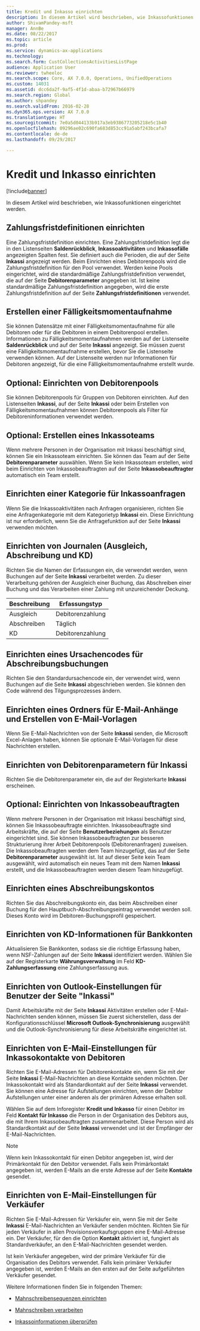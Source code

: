 ```yaml
---
title: Kredit und Inkasso einrichten
description: In diesem Artikel wird beschrieben, wie Inkassofunktionen eingerichtet werden.
author: ShivamPandey-msft
manager: AnnBe
ms.date: 08/22/2017
ms.topic: article
ms.prod: 
ms.service: dynamics-ax-applications
ms.technology: 
ms.search.form: CustCollectionsActivitiesListPage
audience: Application User
ms.reviewer: twheeloc
ms.search.scope: Core, AX 7.0.0, Operations, UnifiedOperations
ms.custom: 14031
ms.assetid: dcc6da2f-9af5-4f1d-abaa-b72967b66979
ms.search.region: Global
ms.author: shpandey
ms.search.validFrom: 2016-02-28
ms.dyn365.ops.version: AX 7.0.0
ms.translationtype: HT
ms.sourcegitcommit: 7e0a5d044133b917a3eb9386773205218e5c1b40
ms.openlocfilehash: 09296ae02c690fa683d853cc91a5abf243bcafa7
ms.contentlocale: de-de
ms.lasthandoff: 09/29/2017

---
```


# <a name="set-up-credit-and-collections"></a>Kredit und Inkasso einrichten

[!include[banner](../includes/banner.md)]


In diesem Artikel wird beschrieben, wie Inkassofunktionen eingerichtet werden.

<a name="set-up-aging-period-definitions"></a>Zahlungsfristdefinitionen einrichten
-------------------------------

Eine Zahlungsfristdefinition einrichten. Eine Zahlungsfristdefinition legt die in den Listenseiten **Saldenrückblick**, **Inkassoaktivitäten** und **Inkassofälle** angezeigten Spalten fest. Sie definiert auch die Perioden, die auf der Seite **Inkassi** angezeigt werden. Beim Einrichten eines Debitorenpools wird die Zahlungsfristdefinition für den Pool verwendet. Werden keine Pools eingerichtet, wird die standardmäßige Zahlungsfristdefinition verwendet, die auf der Seite **Debitorenparameter** angegeben ist. Ist keine standardmäßige Zahlungsfristdefinition angegeben, wird die erste Zahlungsfristdefinition auf der Seite **Zahlungsfristdefinitionen** verwendet.

## <a name="create-an-aging-snapshot"></a>Erstellen einer Fälligkeitsmomentaufnahme
Sie können Datensätze mit einer Fälligkeitsmomentaufnahme für alle Debitoren oder für die Debitoren in einem Debitorenpool erstellen. Informationen zu Fälligkeitsmomentaufnahmen werden auf der Listenseite **Saldenrückblick** und auf der Seite **Inkassi** angezeigt. Sie müssen zuerst eine Fälligkeitsmomentaufnahme erstellen, bevor Sie die Listenseite verwenden können. Auf der Listenseite werden nur Informationen für Debitoren angezeigt, für die eine Fälligkeitsmomentaufnahme erstellt wurde.

## <a name="optional-set-up-customer-pools"></a>Optional: Einrichten von Debitorenpools
Sie können Debitorenpools für Gruppen von Debitoren einrichten. Auf den Listenseiten **Inkassi**, auf der Seite **Inkassi** oder beim Erstellen von Fälligkeitsmomentaufnahmen können Debitorenpools als Filter für Debitoreninformationen verwendet werden.

## <a name="optional-create-a-collections-team"></a>Optional: Erstellen eines Inkassoteams
Wenn mehrere Personen in der Organisation mit Inkassi beschäftigt sind, können Sie ein Inkassoteam einrichten. Sie können das Team auf der Seite **Debitorenparameter** auswählen. Wenn Sie kein Inkassoteam erstellen, wird beim Einrichten von Inkassobeauftragten auf der Seite **Inkassobeauftragter** automatisch ein Team erstellt.

## <a name="set-up-a-collections-case-category"></a>Einrichten einer Kategorie für Inkassoanfragen
Wenn Sie die Inkassoaktivitäten nach Anfragen organisieren, richten Sie eine Anfragenkategorie mit dem Kategorietyp **Inkassi** ein. Diese Einrichtung ist nur erforderlich, wenn Sie die Anfragefunktion auf der Seite **Inkassi** verwenden möchten.

## <a name="set-up-journal-names-settlement-writeoff-and-nsf"></a>Einrichten von Journalen (Ausgleich, Abschreibung und KD)
Richten Sie die Namen der Erfassungen ein, die verwendet werden, wenn Buchungen auf der Seite **Inkassi** verarbeitet werden. Zu dieser Verarbeitung gehören der Ausgleich einer Buchung, das Abschreiben einer Buchung und das Verarbeiten einer Zahlung mit unzureichender Deckung.

| Beschreibung | Erfassungstyp     |
|-------------|------------------|
| Ausgleich  | Debitorenzahlung |
| Abschreiben   | Täglich            |
| KD         | Debitorenzahlung |

## <a name="set-up-a-reason-code-for-writeoff-transactions"></a>Einrichten eines Ursachencodes für Abschreibungsbuchungen
Richten Sie den Standardursachencode ein, der verwendet wird, wenn Buchungen auf die Seite **Inkassi** abgeschrieben werden. Sie können den Code während des Tilgungsprozesses ändern.

## <a name="set-up-a-folder-for-email-attachments-and-create-email-templates"></a>Einrichten eines Ordners für E-Mail-Anhänge und Erstellen von E-Mail-Vorlagen
Wenn Sie E-Mail-Nachrichten von der Seite **Inkassi** senden, die Microsoft Excel-Anlagen haben, können Sie optionale E-Mail-Vorlagen für diese Nachrichten erstellen.

## <a name="set-up-accounts-receivable-parameters-for-collections"></a>Einrichten von Debitorenparametern für Inkassi
Richten Sie die Debitorenparameter ein, die auf der Registerkarte **Inkassi** erscheinen.

## <a name="optional-set-up-collections-agents"></a>Optional: Einrichten von Inkassobeauftragten
Wenn mehrere Personen in der Organisation mit Inkassi beschäftigt sind, können Sie Inkassobeauftragte einrichten. Inkassobeauftragte sind Arbeitskräfte, die auf der Seite **Benutzerbeziehungen** als Benutzer eingerichtet sind. Sie können Inkassobeauftragten zur besseren Strukturierung ihrer Arbeit Debitorenpools (Debitorenanfragen) zuweisen. Die Inkassobeauftragten werden dem Team hinzugefügt, das auf der Seite **Debitorenparameter** ausgewählt ist. Ist auf dieser Seite kein Team ausgewählt, wird automatisch ein neues Team mit dem Namen **Inkassi** erstellt, und die Inkassobeauftragten werden diesem Team hinzugefügt.

## <a name="set-up-a-writeoff-account"></a>Einrichten eines Abschreibungskontos
Richten Sie das Abschreibungskonto ein, das beim Abschreiben einer Buchung für den Hauptbuch-Abschreibungseintrag verwendet werden soll. Dieses Konto wird im Debitoren-Buchungsprofil gespeichert.

## <a name="set-up-nsf-information-for-bank-accounts"></a>Einrichten von KD-Informationen für Bankkonten
Aktualisieren Sie Bankkonten, sodass sie die richtige Erfassung haben, wenn NSF-Zahlungen auf der Seite **Inkassi** identifiziert werden. Wählen Sie auf der Registerkarte **Währungsverwaltung** im Feld **KD-Zahlungserfassung** eine Zahlungserfassung aus.

## <a name="set-up-outlook-settings-for-users-of-the-collections-page"></a>Einrichten von Outlook-Einstellungen für Benutzer der Seite "Inkassi"
Damit Arbeitskräfte mit der Seite **Inkassi** Aktivitäten erstellen oder E-Mail-Nachrichten senden können, müssen Sie zuerst sicherstellen, dass der Konfigurationsschlüssel **Microsoft Outlook-Synchronisierung** ausgewählt und die Outlook-Synchronisierung für diese Arbeitskräfte eingerichtet ist.

## <a name="set-up-email-and-address-settings-for-collections-customer-contacts"></a>Einrichten von E-Mail-Einstellungen für Inkassokontakte von Debitoren
Richten Sie E-Mail-Adressen für Debitorenkontakte ein, wenn Sie mit der Seite **Inkassi** E-Mail-Nachrichten an diese Kontakte senden möchten. Der Inkassokontakt wird als Standardkontakt auf der Seite **Inkassi** verwendet. Sie können eine Adresse für Aufstellungen einrichten, wenn der Debitor Aufstellungen unter einer anderen als der primären Adresse erhalten soll. 

Wählen Sie auf dem Inforegister **Kredit und Inkasso** für einen Debitor im Feld **Kontakt für Inkasso** die Person in der Organisation des Debitors aus, die mit Ihrem Inkassobeauftragten zusammenarbeitet. Diese Person wird als Standardkontakt auf der Seite **Inkassi** verwendet und ist der Empfänger der E-Mail-Nachrichten. 

> [!NOTE] 
> Wenn kein Inkassokontakt für einen Debitor angegeben ist, wird der Primärkontakt für den Debitor verwendet. Falls kein Primärkontakt angegeben ist, werden E-Mails an die erste Adresse auf der Seite **Kontakte** gesendet.

## <a name="set-up-email-settings-for-salespeople"></a>Einrichten von E-Mail-Einstellungen für Verkäufer
Richten Sie E-Mail-Adressen für Verkäufer ein, wenn Sie mit der Seite **Inkassi** E-Mail-Nachrichten an Verkäufer senden möchten. Richten Sie für jeden Verkäufer in allen Provisionsverkaufsgruppen eine E-Mail-Adresse ein. Der Verkäufer, für den die Option **Kontakt** aktiviert ist, fungiert als Standardverkäufer, an den E-Mail-Nachrichten gesendet werden. 

Ist kein Verkäufer angegeben, wird der primäre Verkäufer für die Organisation des Debitors verwendet. Falls kein primärer Verkäufer angegeben ist, werden E-Mails an den ersten auf der Seite aufgeführten Verkäufer gesendet.


Weitere Informationen finden Sie in folgenden Themen:

 - [Mahnschreibensequenzen einrichten](tasks/create-collection-letter-sequence.md)
 
 - [Mahnschreiben verarbeiten](tasks/process-collection-letters.md)
 
 - [Inkassoinformationen überprüfen](tasks/review-collections-information.md)


